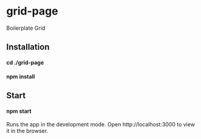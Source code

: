 # grid-page
Boilerplate Grid

## Installation 
#### cd ./grid-page 
#### npm install

## Start
#### npm start
Runs the app in the development mode.
Open http://localhost:3000 to view it in the browser.
